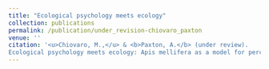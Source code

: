 ```yaml
---
title: "Ecological psychology meets ecology"
collection: publications
permalink: /publication/under_revision-chiovaro_paxton
venue: ''
citation: '<u>Chiovaro, M.,</u> & <b>Paxton, A.</b> (under review).
Ecological psychology meets ecology: Apis mellifera as a model for perception, action, and social dynamics.'
---
```

